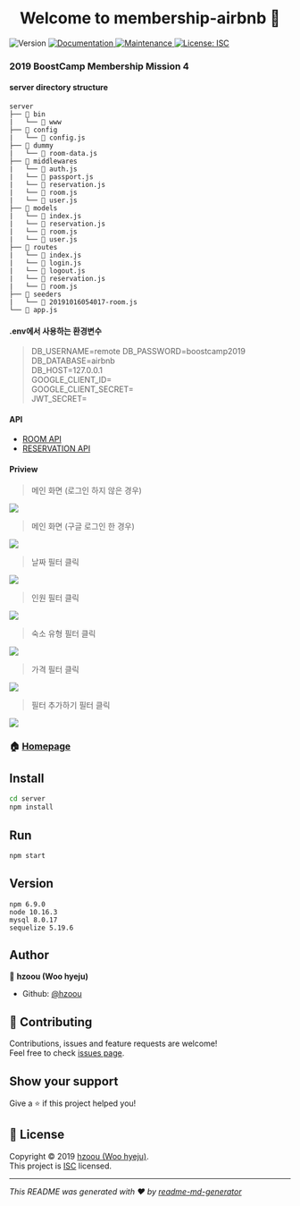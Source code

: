 <h1 align="center">Welcome to membership-airbnb 👋</h1>
<p>
  <img alt="Version" src="https://img.shields.io/badge/version-1.0.0-blue.svg?cacheSeconds=2592000" />
  <a href="https://github.com/hzoou/membership-airbnb#readme" target="_blank">
    <img alt="Documentation" src="https://img.shields.io/badge/documentation-yes-brightgreen.svg" />
  </a>
  <a href="https://github.com/hzoou/membership-airbnb/graphs/commit-activity" target="_blank">
    <img alt="Maintenance" src="https://img.shields.io/badge/Maintained%3F-yes-green.svg" />
  </a>
  <a href="https://github.com/hzoou/membership-airbnb/blob/master/LICENSE" target="_blank">
    <img alt="License: ISC" src="https://img.shields.io/github/license/hzoou/membership-airbnb" />
  </a>
</p>

### 2019 BoostCamp Membership Mission 4
#### server directory structure
  ```
  server
  ├── 📂 bin
  |   └── 📄 www
  ├── 📂 config
  |   └── 📄 config.js
  ├── 📂 dummy
  |   └── 📄 room-data.js
  ├── 📂 middlewares
  |   └── 📄 auth.js
  |   └── 📄 passport.js
  |   └── 📄 reservation.js
  |   └── 📄 room.js
  |   └── 📄 user.js
  ├── 📂 models
  |   └── 📄 index.js
  |   └── 📄 reservation.js
  |   └── 📄 room.js
  |   └── 📄 user.js
  ├── 📂 routes
  |   └── 📄 index.js
  |   └── 📄 login.js
  |   └── 📄 logout.js
  |   └── 📄 reservation.js
  |   └── 📄 room.js
  ├── 📂 seeders
  |   └── 📄 20191016054017-room.js
  └── 📄 app.js
  ```

#### .env에서 사용하는 환경변수
> DB_USERNAME=remote
> DB_PASSWORD=boostcamp2019\
> DB_DATABASE=airbnb\
> DB_HOST=127.0.0.1\
> GOOGLE_CLIENT_ID=\
> GOOGLE_CLIENT_SECRET=\
> JWT_SECRET=

#### API
- [ROOM API](https://github.com/hzoou/membership-airbnb/wiki/ROOM-API)
- [RESERVATION API](https://github.com/hzoou/membership-airbnb/wiki/RESERVATION-API)

#### Priview
> 메인 화면 (로그인 하지 않은 경우)
> 
![](https://i.imgur.com/hfZqHnA.jpg)

> 메인 화면 (구글 로그인 한 경우)
> 
![](https://i.imgur.com/TkOepsY.jpg)


> 날짜 필터 클릭
> 
![](https://i.imgur.com/E4U3q9s.png)

> 인원 필터 클릭
>
![](https://i.imgur.com/auEHbue.jpg)

> 숙소 유형 필터 클릭
> 
![](https://i.imgur.com/qk4vM0R.jpg)

> 가격 필터 클릭
> 
![](https://i.imgur.com/NgraFhT.jpg)

> 필터 추가하기 필터 클릭
> 
![](https://i.imgur.com/TNWnhKm.jpg)




### 🏠 [Homepage](https://github.com/hzoou/membership-airbnb#readme)

## Install

```sh
cd server
npm install
```

## Run

```sh
npm start
```

## Version
```shell script
npm 6.9.0
node 10.16.3
mysql 8.0.17
sequelize 5.19.6
```

## Author

👤 **hzoou (Woo hyeju)**

* Github: [@hzoou](https://github.com/hzoou)

## 🤝 Contributing

Contributions, issues and feature requests are welcome!<br />Feel free to check [issues page](https://github.com/hzoou/membership-airbnb/issues).

## Show your support

Give a ⭐️ if this project helped you!

## 📝 License

Copyright © 2019 [hzoou (Woo hyeju)](https://github.com/hzoou).<br />
This project is [ISC](https://github.com/hzoou/membership-airbnb/blob/master/LICENSE) licensed.

***
_This README was generated with ❤️ by [readme-md-generator](https://github.com/kefranabg/readme-md-generator)_